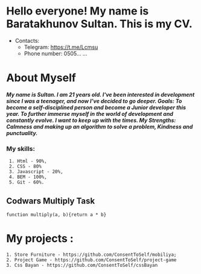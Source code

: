 # Hello everyone! My name is Baratakhunov Sultan. This is my CV.

- Contacts:
  - Telegram: https://t.me/Lcmsu
  - Phone number: 0505... ...

# About Myself

_**My name is Sultan. I am 21 years old. I've been interested in development since I was a teenager, and now I've decided to go deeper. Goals: To become a self-disciplined person and become a Junior developer this year. To further immerse myself in the world of development and constantly evolve. I want to keep up with the times. My Strengths: Calmness and making up an algorithm to solve a problem, Kindness and punctuality.**_

### My skills:

     1. Html - 90%,
     2. CSS - 80%
     3. Javascript - 20%,
     4. BEM - 100%,
     5. Git - 60%.

## Codwars Multiply Task

`function multiply(a, b){return a * b}`

# My projects :

    1. Store Furniture - https://github.com/ConsentToSelf/mobiliya;
    2. Project Game - https://github.com/ConsentToSelf/project-game
    3. Css Bayan - https://github.com/ConsentToSelf/cssBayan
